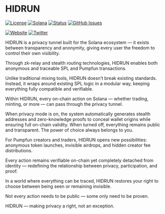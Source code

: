# HIDRUN

[![License](https://img.shields.io/badge/License-MIT-blue.svg)](https://opensource.org/licenses/MIT)
[![Solana](https://img.shields.io/badge/Solana-Web3-green.svg)](https://solana.com/)
[![Status](https://img.shields.io/badge/Status-In%20Development-orange.svg)]()
[![GitHub Issues](https://img.shields.io/github/issues/yourusername/ontora-ai.svg)](https://github.com/yourusername/ontora-ai/issues)

[![Website](https://img.shields.io/badge/Website-HIDRUN-blue?logo=google-chrome)](https://hidrun.tech/)
[![Twitter](https://img.shields.io/badge/Twitter-HIDRUN-blue?logo=twitter)](https://x.com/HIDRUNTECH)

HIDRUN is a privacy tunnel built for the Solana ecosystem — it exists between transparency and anonymity, giving every user the freedom to control their own visibility.

Through zk-relay and stealth routing technologies, HIDRUN enables both anonymous and traceable SPL and Pumpfun transactions.

Unlike traditional mixing tools, HIDRUN doesn’t break existing standards. Instead, it wraps around existing SPL logic in a modular way, keeping everything fully compatible and verifiable.

Within HIDRUN, every on-chain action on Solana — whether trading, minting, or more — can pass through the privacy tunnel.

When privacy mode is on, the system automatically generates stealth addresses and zero-knowledge proofs to conceal wallet origins while ensuring full on-chain validity.
When turned off, everything remains public and transparent.
The power of choice always belongs to you.

For Pumpfun creators and traders, HIDRUN opens new possibilities: anonymous token launches, invisible airdrops, and hidden creator fee distributions.

Every action remains verifiable on-chain yet completely detached from identity — redefining the relationship between privacy, participation, and proof.

In a world where everything can be traced, HIDRUN restores your right to choose between being seen or remaining invisible.

Not every action needs to be public — some only need to be proven.

HIDRUN — making privacy a right, not an exception.
